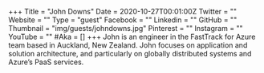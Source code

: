 +++
Title = "John Downs"
Date = 2020-10-27T00:01:00Z
Twitter = ""
Website = ""
Type = "guest"
Facebook = ""
Linkedin = ""
GitHub = ""
Thumbnail = "img/guests/johndowns.jpg"
Pinterest = ""
Instagram = ""
YouTube = ""
#Aka = []
+++
John is an engineer in the FastTrack for Azure team based in Auckland, New Zealand. John focuses on application and solution architecture, and particularly on globally distributed systems and Azure’s PaaS services.

